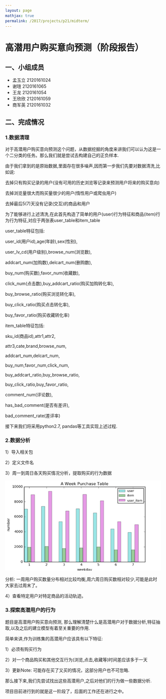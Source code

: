 ```yaml
---
layout: page
mathjax: true
permalink: /2017/projects/p21/midterm/
---
```


# 高潜用户购买意向预测（阶段报告）

## 一、小组成员

- 孟玉立 2120161024 
- 谢瑄  2120161065 
- 王龙    2120161054 
- 王欣欣 2120161059 
- 商军英 2120161032 

## 二、完成情况

### 1.数据清理

对于高潜用户购买意向预测这个问题，从数据挖掘的角度来讲我们可以认为这是一个二分类的任务。那么我们就是尝试去构建自己的正负样本.

由于我们拿到的是原始数据,里面存在很多噪声,因而第一步我们先要对数据清洗,比如说:

去掉只有购买记录的用户(没有可用的历史浏览等记录来预测用户将来的购买意向)

去掉浏览量很大而购买量很少的用户(惰性用户或爬虫用户)

去掉最后5(7)天没有记录(交互)的商品和用户

为了能够进行上述清洗,在此首先构造了简单的用户(user)行为特征和商品(item)行为行为特征,对应于两张表user_table和item_table

user_table特征包括:

user_id(用户id),age(年龄),sex(性别),

user_lv_cd(用户级别),browse_num(浏览数),

addcart_num(加购数),delcart_num(删购数),

buy_num(购买数),favor_num(收藏数),

click_num(点击数),buy_addcart_ratio(购买加购转化率),

buy_browse_ratio(购买浏览转化率),

buy_click_ratio(购买点击转化率),

buy_favor_ratio(购买收藏转化率)

item_table特征包括:

sku_id(商品id),attr1,attr2,

attr3,cate,brand,browse_num,

addcart_num,delcart_num,

buy_num,favor_num,click_num,

buy_addcart_ratio,buy_browse_ratio,

buy_click_ratio,buy_favor_ratio,

comment_num(评论数),

has_bad_comment(是否有差评),

bad_comment_rate(差评率)

接下来我们将采用python2.7, pandas等工具实现上述过程.

### 2.数据分析

1）导入相关包

2）定义文件名

3）周一到周日各天购买情况分析，提取购买的行为数据

![](./img1.png)

分析: 一周用户购买数量分布相对比较均衡,周六周日购买数相对较少,可能是此时大家去过周末了。

4）查看特定用户对特定商品的活动轨迹。

### 3.探索高潜用户的行为

题目是高潜用户购买意向预测, 那么理解清楚什么是高潜用户对于数据分析,特征抽取,以及之后的建立模型有着至关重要的作用.
 
简单来讲,作为训练集的高潜用户应该具有以下特征:

1）必须有购买行为

2）对一个商品购买和其他交互行为(浏览,点击,收藏等)时间差应该多于一天

3）更新Note: 可能存在买了又买的情况，这部分用户也不可忽略.

那么接下来,我们先尝试找出这些高潜用户,之后对他们的行为做一些数据分析.

项目目前进行到的就是这一阶段了，后面的工作还在进行之中。